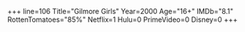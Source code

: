 +++
line=106
Title="Gilmore Girls"
Year=2000
Age="16+"
IMDb="8.1"
RottenTomatoes="85%"
Netflix=1
Hulu=0
PrimeVideo=0
Disney=0
+++

